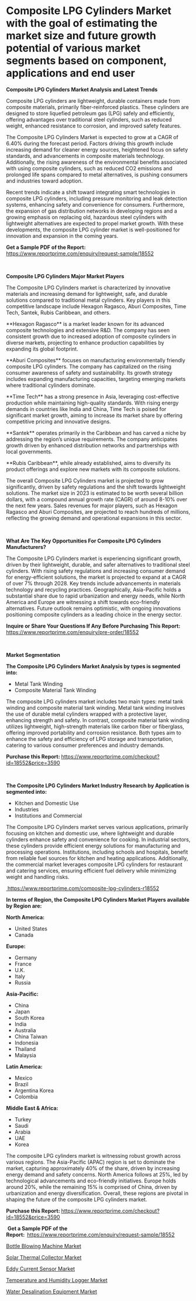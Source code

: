 <p><h1>Composite LPG Cylinders Market with the goal of estimating the market size and future growth potential of various market segments based on component, applications and end user</h1></p><p><strong>Composite LPG Cylinders Market Analysis and Latest Trends</strong></p>
<p><p>Composite LPG cylinders are lightweight, durable containers made from composite materials, primarily fiber-reinforced plastics. These cylinders are designed to store liquefied petroleum gas (LPG) safely and efficiently, offering advantages over traditional steel cylinders, such as reduced weight, enhanced resistance to corrosion, and improved safety features.</p><p>The Composite LPG Cylinders Market is expected to grow at a CAGR of 6.40% during the forecast period. Factors driving this growth include increasing demand for cleaner energy sources, heightened focus on safety standards, and advancements in composite materials technology. Additionally, the rising awareness of the environmental benefits associated with using composite cylinders, such as reduced CO2 emissions and prolonged life spans compared to metal alternatives, is pushing consumers and industries toward adoption.</p><p>Recent trends indicate a shift toward integrating smart technologies in composite LPG cylinders, including pressure monitoring and leak detection systems, enhancing safety and convenience for consumers. Furthermore, the expansion of gas distribution networks in developing regions and a growing emphasis on replacing old, hazardous steel cylinders with lightweight alternatives are expected to propel market growth. With these developments, the composite LPG cylinder market is well-positioned for innovation and expansion in the coming years.</p></p>
<p><strong>Get a Sample PDF of the Report:&nbsp;</strong> <a href="https://www.reportprime.com/enquiry/request-sample/18552?utm_campaign=1876&utm_medium=2&utm_source=Github&utm_content=ia&utm_term=19032025&utm_id=composite-lpg-cylinders">https://www.reportprime.com/enquiry/request-sample/18552</a></p>
<p>&nbsp;</p>
<p><strong>Composite LPG Cylinders Major Market Players</strong></p>
<p><p>The Composite LPG Cylinders market is characterized by innovative materials and increasing demand for lightweight, safe, and durable solutions compared to traditional metal cylinders. Key players in this competitive landscape include Hexagon Ragasco, Aburi Composites, Time Tech, Santek, Rubis Caribbean, and others.</p><p>**Hexagon Ragasco** is a market leader known for its advanced composite technologies and extensive R&D. The company has seen consistent growth due to increased adoption of composite cylinders in diverse markets, projecting to enhance production capabilities by expanding its global footprint. </p><p>**Aburi Composites** focuses on manufacturing environmentally friendly composite LPG cylinders. The company has capitalized on the rising consumer awareness of safety and sustainability. Its growth strategy includes expanding manufacturing capacities, targeting emerging markets where traditional cylinders dominate.</p><p>**Time Tech** has a strong presence in Asia, leveraging cost-effective production while maintaining high-quality standards. With rising energy demands in countries like India and China, Time Tech is poised for significant market growth, aiming to increase its market share by offering competitive pricing and innovative designs.</p><p>**Santek** operates primarily in the Caribbean and has carved a niche by addressing the region’s unique requirements. The company anticipates growth driven by enhanced distribution networks and partnerships with local governments. </p><p>**Rubis Caribbean**, while already established, aims to diversify its product offerings and explore new markets with its composite solutions. </p><p>The overall Composite LPG Cylinders market is projected to grow significantly, driven by safety regulations and the shift towards lightweight solutions. The market size in 2023 is estimated to be worth several billion dollars, with a compound annual growth rate (CAGR) of around 8-10% over the next few years. Sales revenues for major players, such as Hexagon Ragasco and Aburi Composites, are projected to reach hundreds of millions, reflecting the growing demand and operational expansions in this sector.</p></p>
<p>&nbsp;</p>
<p><strong>What Are The Key Opportunities For Composite LPG Cylinders Manufacturers?</strong></p>
<p><p>The Composite LPG Cylinders market is experiencing significant growth, driven by their lightweight, durable, and safer alternatives to traditional steel cylinders. With rising safety regulations and increasing consumer demand for energy-efficient solutions, the market is projected to expand at a CAGR of over 7% through 2028. Key trends include advancements in materials technology and recycling practices. Geographically, Asia-Pacific holds a substantial share due to rapid urbanization and energy needs, while North America and Europe are witnessing a shift towards eco-friendly alternatives. Future outlook remains optimistic, with ongoing innovations positioning composite cylinders as a leading choice in the energy sector.</p></p>
<p><strong>Inquire or Share Your Questions If Any Before Purchasing This Report:</strong> <a href="https://www.reportprime.com/enquiry/pre-order/18552?utm_campaign=1876&utm_medium=2&utm_source=Github&utm_content=ia&utm_term=19032025&utm_id=composite-lpg-cylinders">https://www.reportprime.com/enquiry/pre-order/18552</a></p>
<p>&nbsp;</p>
<p><strong>Market Segmentation</strong></p>
<p><strong>The Composite LPG Cylinders Market Analysis by types is segmented into:</strong></p>
<p><ul><li>Metal Tank Winding</li><li>Composite Material Tank Winding</li></ul></p>
<p><p>The composite LPG cylinders market includes two main types: metal tank winding and composite material tank winding. Metal tank winding involves the use of durable metal cylinders wrapped with a protective layer, enhancing strength and safety. In contrast, composite material tank winding utilizes lightweight, high-strength materials like carbon fiber or fiberglass, offering improved portability and corrosion resistance. Both types aim to enhance the safety and efficiency of LPG storage and transportation, catering to various consumer preferences and industry demands.</p></p>
<p><strong>Purchase this Report:&nbsp;</strong><a href="https://www.reportprime.com/checkout?id=18552&price=3590&utm_campaign=1876&utm_medium=2&utm_source=Github&utm_content=ia&utm_term=19032025&utm_id=composite-lpg-cylinders">https://www.reportprime.com/checkout?id=18552&price=3590</a></p>
<p>&nbsp;</p>
<p><strong>The Composite LPG Cylinders Market Industry Research by Application is segmented into:</strong></p>
<p><ul><li>Kitchen and Domestic Use</li><li>Industries</li><li>Institutions and Commercial</li></ul></p>
<p><p>The Composite LPG Cylinders market serves various applications, primarily focusing on kitchen and domestic use, where lightweight and durable cylinders enhance safety and convenience for cooking. In industrial sectors, these cylinders provide efficient energy solutions for manufacturing and processing operations. Institutions, including schools and hospitals, benefit from reliable fuel sources for kitchen and heating applications. Additionally, the commercial market leverages composite LPG cylinders for restaurant and catering services, ensuring efficient fuel delivery while minimizing weight and handling risks.</p></p>
<p><a href="https://www.reportprime.com/composite-lpg-cylinders-r18552?utm_campaign=1876&utm_medium=2&utm_source=Github&utm_content=ia&utm_term=19032025&utm_id=composite-lpg-cylinders">&nbsp;https://www.reportprime.com/composite-lpg-cylinders-r18552</a></p>
<p><strong>In terms of Region, the Composite LPG Cylinders Market Players available by Region are:</strong></p>
<p>
    <p> <strong> North America: </strong>
        <ul>
            <li>United States</li>
            <li>Canada</li>
        </ul>
        </p> 
    <p> <strong> Europe: </strong>
        <ul>
            <li>Germany</li>
            <li>France</li>
            <li>U.K.</li>
            <li>Italy</li>
            <li>Russia</li>
        </ul>
        </p> 
    <p> <strong> Asia-Pacific: </strong>
        <ul>
            <li>China</li>
            <li>Japan</li>
            <li>South Korea</li>
            <li>India</li>
            <li>Australia</li>
            <li>China Taiwan</li>
            <li>Indonesia</li>
            <li>Thailand</li>
            <li>Malaysia</li>
        </ul>
        </p> 
    <p> <strong> Latin America: </strong>
        <ul>
            <li>Mexico</li>
            <li>Brazil</li>
            <li>Argentina Korea</li>
            <li>Colombia</li>
        </ul>
        </p> 
    <p> <strong> Middle East & Africa: </strong>
        <ul>
            <li>Turkey</li>
            <li>Saudi</li>
            <li>Arabia</li>
            <li>UAE</li>
            <li>Korea</li>
        </ul>
    </p>
    </p>
<p><p>The composite LPG cylinders market is witnessing robust growth across various regions. The Asia-Pacific (APAC) region is set to dominate the market, capturing approximately 40% of the share, driven by increasing energy demand and safety concerns. North America follows at 25%, led by technological advancements and eco-friendly initiatives. Europe holds around 20%, while the remaining 15% is comprised of China, driven by urbanization and energy diversification. Overall, these regions are pivotal in shaping the future of the composite LPG cylinders market.</p></p>
<p><strong>Purchase this Report: </strong><a href="https://www.reportprime.com/checkout?id=18552&price=3590&utm_campaign=1876&utm_medium=2&utm_source=Github&utm_content=ia&utm_term=19032025&utm_id=composite-lpg-cylinders">https://www.reportprime.com/checkout?id=18552&price=3590</a></p>
<p>&nbsp;<strong>Get a Sample PDF of the Report:&nbsp;&nbsp;</strong><a href="https://www.reportprime.com/enquiry/request-sample/18552?utm_campaign=1876&utm_medium=2&utm_source=Github&utm_content=ia&utm_term=19032025&utm_id=composite-lpg-cylinders">https://www.reportprime.com/enquiry/request-sample/18552</a></p>
<p><strong></strong></p>
<p><p><a href="https://github.com/cachaskluwe/Market-Research-Report-List-1/blob/main/bottle-blowing-machine-market.md?utm_campaign=1876&utm_medium=2&utm_source=Github&utm_content=ia&utm_term=19032025&utm_id=composite-lpg-cylinders">Bottle Blowing Machine Market</a></p><p><a href="https://github.com/cobinaydin13/Market-Research-Report-List-1/blob/main/solar-thermal-collector-market.md?utm_campaign=1876&utm_medium=2&utm_source=Github&utm_content=ia&utm_term=19032025&utm_id=composite-lpg-cylinders">Solar Thermal Collector Market</a></p><p><a href="https://github.com/jenevycachat/Market-Research-Report-List-1/blob/main/eddy-current-sensor-market.md?utm_campaign=1876&utm_medium=2&utm_source=Github&utm_content=ia&utm_term=19032025&utm_id=composite-lpg-cylinders">Eddy Current Sensor Market</a></p><p><a href="https://github.com/mehakmiamid1/Market-Research-Report-List-1/blob/main/temperature-and-humidity-logger-market.md?utm_campaign=1876&utm_medium=2&utm_source=Github&utm_content=ia&utm_term=19032025&utm_id=composite-lpg-cylinders">Temperature and Humidity Logger Market</a></p><p><a href="https://github.com/thanenegenqa/Market-Research-Report-List-1/blob/main/water-desalination-equipment-market.md?utm_campaign=1876&utm_medium=2&utm_source=Github&utm_content=ia&utm_term=19032025&utm_id=composite-lpg-cylinders">Water Desalination Equipment Market</a></p></p>